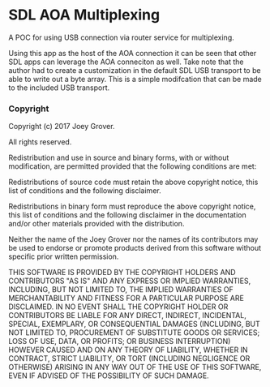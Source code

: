 # SDL AOA Multiplexing
A POC for using USB connection via router service for multiplexing.

Using this app as the host of the AOA connection it can be seen that other SDL apps can leverage the AOA conneciton as well. 
Take note that the author had to create a customization in the default SDL USB transport to be able to write out a byte array. This is a simple modifcation that can be made to the included USB transport. 

### Copyright

Copyright (c) 2017 Joey Grover.

All rights reserved.

Redistribution and use in source and binary forms, with or without
modification, are permitted provided that the following conditions are met:

Redistributions of source code must retain the above copyright notice, this
list of conditions and the following disclaimer.

Redistributions in binary form must reproduce the above copyright notice,
this list of conditions and the following
disclaimer in the documentation and/or other materials provided with the
distribution.

Neither the name of the Joey Grover nor the names of its contributors
may be used to endorse or promote products derived from this software
without specific prior written permission.

THIS SOFTWARE IS PROVIDED BY THE COPYRIGHT HOLDERS AND CONTRIBUTORS "AS IS"
AND ANY EXPRESS OR IMPLIED WARRANTIES, INCLUDING, BUT NOT LIMITED TO, THE
IMPLIED WARRANTIES OF MERCHANTABILITY AND FITNESS FOR A PARTICULAR PURPOSE
ARE DISCLAIMED. IN NO EVENT SHALL THE COPYRIGHT HOLDER OR CONTRIBUTORS BE
LIABLE FOR ANY DIRECT, INDIRECT, INCIDENTAL, SPECIAL, EXEMPLARY, OR
CONSEQUENTIAL DAMAGES (INCLUDING, BUT NOT LIMITED TO, PROCUREMENT OF
SUBSTITUTE GOODS OR SERVICES; LOSS OF USE, DATA, OR PROFITS; OR BUSINESS
INTERRUPTION) HOWEVER CAUSED AND ON ANY THEORY OF LIABILITY, WHETHER IN
CONTRACT, STRICT LIABILITY, OR TORT (INCLUDING NEGLIGENCE OR OTHERWISE)
ARISING IN ANY WAY OUT OF THE USE OF THIS SOFTWARE, EVEN IF ADVISED OF THE
POSSIBILITY OF SUCH DAMAGE.
